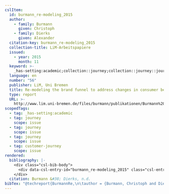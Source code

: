 ```yaml
---
cslItem:
  id: burmann_re-modeling_2015
  author:
    - family: Burmann
      given: Christoph
    - family: Dierks
      given: Alexander
  citation-key: burmann_re-modeling_2015
  collection-title: LiM-Arbeitspapiere
  issued:
    - year: 2015
      month: 11
  keyword: >-
    _has-setting:academic;collection::journey;collection::journey::journey::customer-journey
  language: en
  number: "56"
  publisher: LiM, Uni Bremen
  title: Re-modeling the brand funnel to address changes in consumer behaviour
  type: report
  URL: >-
    http://www.lim.uni-bremen.de/files/burmann/publikationen/Burmann%20Dierks_2015_LiM%20working%20paper%2056_Brand%20funnel%20model%20vfinal.pdf
scopedTags:
  - tag: _has-setting:academic
  - tag: journey
    scope: issue
  - tag: journey
    scope: issue
  - tag: journey
    scope: issue
  - tag: customer-journey
    scope: issue
rendered:
  bibliography: |-
    <div class="csl-bib-body">
      <div data-csl-entry-id="burmann_re-modeling_2015" class="csl-entry">Burmann, C., &#38; Dierks, A. n.d.. <i>Re-modeling the brand funnel to address changes in consumer behaviour</i> (No. 56; LiM-Arbeitspapiere). LiM, Uni Bremen. http://www.lim.uni-bremen.de/files/burmann/publikationen/Burmann%20Dierks_2015_LiM%20working%20paper%2056_Brand%20funnel%20model%20vfinal.pdf</div>
    </div>
  citation: Burmann &#38; Dierks, n.d.
bibTex: "@techreport{BurmannRe,\n\tauthor = {Burmann, Christoph and Dierks, Alexander},\n\tseries = {LiM-{Arbeitspapiere}},\n\tnumber = {56},\n\tinstitution = {LiM, Uni Bremen},\n\ttitle = {Re-modeling the brand funnel to address changes in consumer behaviour},\n}\n\n"
---
```

